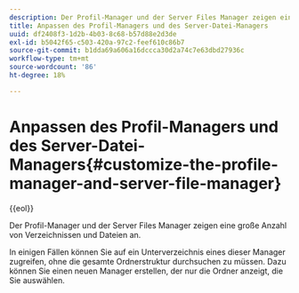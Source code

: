 ```yaml
---
description: Der Profil-Manager und der Server Files Manager zeigen eine große Anzahl von Verzeichnissen und Dateien an.
title: Anpassen des Profil-Managers und des Server-Datei-Managers
uuid: df2408f3-1d2b-4b03-8c68-b57d88e2d3de
exl-id: b5042f65-c503-420a-97c2-feef610c86b7
source-git-commit: b1dda69a606a16dccca30d2a74c7e63dbd27936c
workflow-type: tm+mt
source-wordcount: '86'
ht-degree: 18%

---
```


# Anpassen des Profil-Managers und des Server-Datei-Managers{#customize-the-profile-manager-and-server-file-manager}

{{eol}}

Der Profil-Manager und der Server Files Manager zeigen eine große Anzahl von Verzeichnissen und Dateien an.

In einigen Fällen können Sie auf ein Unterverzeichnis eines dieser Manager zugreifen, ohne die gesamte Ordnerstruktur durchsuchen zu müssen. Dazu können Sie einen neuen Manager erstellen, der nur die Ordner anzeigt, die Sie auswählen.
